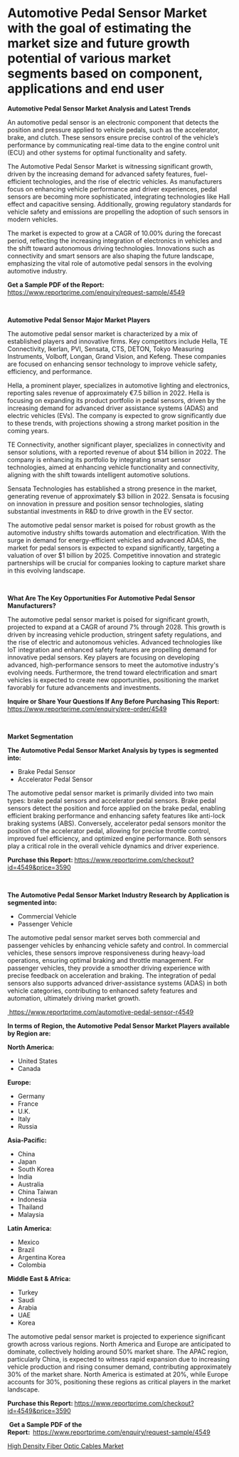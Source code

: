 <p><h1>Automotive Pedal Sensor Market with the goal of estimating the market size and future growth potential of various market segments based on component, applications and end user</h1></p><p><strong>Automotive Pedal Sensor Market Analysis and Latest Trends</strong></p>
<p><p>An automotive pedal sensor is an electronic component that detects the position and pressure applied to vehicle pedals, such as the accelerator, brake, and clutch. These sensors ensure precise control of the vehicle’s performance by communicating real-time data to the engine control unit (ECU) and other systems for optimal functionality and safety.</p><p>The Automotive Pedal Sensor Market is witnessing significant growth, driven by the increasing demand for advanced safety features, fuel-efficient technologies, and the rise of electric vehicles. As manufacturers focus on enhancing vehicle performance and driver experiences, pedal sensors are becoming more sophisticated, integrating technologies like Hall effect and capacitive sensing. Additionally, growing regulatory standards for vehicle safety and emissions are propelling the adoption of such sensors in modern vehicles.</p><p>The market is expected to grow at a CAGR of 10.00% during the forecast period, reflecting the increasing integration of electronics in vehicles and the shift toward autonomous driving technologies. Innovations such as connectivity and smart sensors are also shaping the future landscape, emphasizing the vital role of automotive pedal sensors in the evolving automotive industry.</p></p>
<p><strong>Get a Sample PDF of the Report:&nbsp;</strong> <a href="https://www.reportprime.com/enquiry/request-sample/4549?utm_campaign=3198&utm_medium=2&utm_source=Github&utm_content=ia&utm_term=19032025&utm_id=automotive-pedal-sensor">https://www.reportprime.com/enquiry/request-sample/4549</a></p>
<p>&nbsp;</p>
<p><strong>Automotive Pedal Sensor Major Market Players</strong></p>
<p><p>The automotive pedal sensor market is characterized by a mix of established players and innovative firms. Key competitors include Hella, TE Connectivity, Ikerlan, PVI, Sensata, CTS, DETON, Tokyo Measuring Instruments, Volboff, Longan, Grand Vision, and Kefeng. These companies are focused on enhancing sensor technology to improve vehicle safety, efficiency, and performance.</p><p>Hella, a prominent player, specializes in automotive lighting and electronics, reporting sales revenue of approximately €7.5 billion in 2022. Hella is focusing on expanding its product portfolio in pedal sensors, driven by the increasing demand for advanced driver assistance systems (ADAS) and electric vehicles (EVs). The company is expected to grow significantly due to these trends, with projections showing a strong market position in the coming years.</p><p>TE Connectivity, another significant player, specializes in connectivity and sensor solutions, with a reported revenue of about $14 billion in 2022. The company is enhancing its portfolio by integrating smart sensor technologies, aimed at enhancing vehicle functionality and connectivity, aligning with the shift towards intelligent automotive solutions.</p><p>Sensata Technologies has established a strong presence in the market, generating revenue of approximately $3 billion in 2022. Sensata is focusing on innovation in pressure and position sensor technologies, slating substantial investments in R&D to drive growth in the EV sector.</p><p>The automotive pedal sensor market is poised for robust growth as the automotive industry shifts towards automation and electrification. With the surge in demand for energy-efficient vehicles and advanced ADAS, the market for pedal sensors is expected to expand significantly, targeting a valuation of over $1 billion by 2025. Competitive innovation and strategic partnerships will be crucial for companies looking to capture market share in this evolving landscape.</p></p>
<p>&nbsp;</p>
<p><strong>What Are The Key Opportunities For Automotive Pedal Sensor Manufacturers?</strong></p>
<p><p>The automotive pedal sensor market is poised for significant growth, projected to expand at a CAGR of around 7% through 2028. This growth is driven by increasing vehicle production, stringent safety regulations, and the rise of electric and autonomous vehicles. Advanced technologies like IoT integration and enhanced safety features are propelling demand for innovative pedal sensors. Key players are focusing on developing advanced, high-performance sensors to meet the automotive industry's evolving needs. Furthermore, the trend toward electrification and smart vehicles is expected to create new opportunities, positioning the market favorably for future advancements and investments.</p></p>
<p><strong>Inquire or Share Your Questions If Any Before Purchasing This Report:</strong> <a href="https://www.reportprime.com/enquiry/pre-order/4549?utm_campaign=3198&utm_medium=2&utm_source=Github&utm_content=ia&utm_term=19032025&utm_id=automotive-pedal-sensor">https://www.reportprime.com/enquiry/pre-order/4549</a></p>
<p>&nbsp;</p>
<p><strong>Market Segmentation</strong></p>
<p><strong>The Automotive Pedal Sensor Market Analysis by types is segmented into:</strong></p>
<p><ul><li>Brake Pedal Sensor</li><li>Accelerator Pedal Sensor</li></ul></p>
<p><p>The automotive pedal sensor market is primarily divided into two main types: brake pedal sensors and accelerator pedal sensors. Brake pedal sensors detect the position and force applied on the brake pedal, enabling efficient braking performance and enhancing safety features like anti-lock braking systems (ABS). Conversely, accelerator pedal sensors monitor the position of the accelerator pedal, allowing for precise throttle control, improved fuel efficiency, and optimized engine performance. Both sensors play a critical role in the overall vehicle dynamics and driver experience.</p></p>
<p><strong>Purchase this Report:&nbsp;</strong><a href="https://www.reportprime.com/checkout?id=4549&price=3590&utm_campaign=3198&utm_medium=2&utm_source=Github&utm_content=ia&utm_term=19032025&utm_id=automotive-pedal-sensor">https://www.reportprime.com/checkout?id=4549&price=3590</a></p>
<p>&nbsp;</p>
<p><strong>The Automotive Pedal Sensor Market Industry Research by Application is segmented into:</strong></p>
<p><ul><li>Commercial Vehicle</li><li>Passenger Vehicle</li></ul></p>
<p><p>The automotive pedal sensor market serves both commercial and passenger vehicles by enhancing vehicle safety and control. In commercial vehicles, these sensors improve responsiveness during heavy-load operations, ensuring optimal braking and throttle management. For passenger vehicles, they provide a smoother driving experience with precise feedback on acceleration and braking. The integration of pedal sensors also supports advanced driver-assistance systems (ADAS) in both vehicle categories, contributing to enhanced safety features and automation, ultimately driving market growth.</p></p>
<p><a href="https://www.reportprime.com/automotive-pedal-sensor-r4549?utm_campaign=3198&utm_medium=2&utm_source=Github&utm_content=ia&utm_term=19032025&utm_id=automotive-pedal-sensor">&nbsp;https://www.reportprime.com/automotive-pedal-sensor-r4549</a></p>
<p><strong>In terms of Region, the Automotive Pedal Sensor Market Players available by Region are:</strong></p>
<p>
    <p> <strong> North America: </strong>
        <ul>
            <li>United States</li>
            <li>Canada</li>
        </ul>
        </p> 
    <p> <strong> Europe: </strong>
        <ul>
            <li>Germany</li>
            <li>France</li>
            <li>U.K.</li>
            <li>Italy</li>
            <li>Russia</li>
        </ul>
        </p> 
    <p> <strong> Asia-Pacific: </strong>
        <ul>
            <li>China</li>
            <li>Japan</li>
            <li>South Korea</li>
            <li>India</li>
            <li>Australia</li>
            <li>China Taiwan</li>
            <li>Indonesia</li>
            <li>Thailand</li>
            <li>Malaysia</li>
        </ul>
        </p> 
    <p> <strong> Latin America: </strong>
        <ul>
            <li>Mexico</li>
            <li>Brazil</li>
            <li>Argentina Korea</li>
            <li>Colombia</li>
        </ul>
        </p> 
    <p> <strong> Middle East & Africa: </strong>
        <ul>
            <li>Turkey</li>
            <li>Saudi</li>
            <li>Arabia</li>
            <li>UAE</li>
            <li>Korea</li>
        </ul>
    </p>
    </p>
<p><p>The automotive pedal sensor market is projected to experience significant growth across various regions. North America and Europe are anticipated to dominate, collectively holding around 50% market share. The APAC region, particularly China, is expected to witness rapid expansion due to increasing vehicle production and rising consumer demand, contributing approximately 30% of the market share. North America is estimated at 20%, while Europe accounts for 30%, positioning these regions as critical players in the market landscape.</p></p>
<p><strong>Purchase this Report: </strong><a href="https://www.reportprime.com/checkout?id=4549&price=3590&utm_campaign=3198&utm_medium=2&utm_source=Github&utm_content=ia&utm_term=19032025&utm_id=automotive-pedal-sensor">https://www.reportprime.com/checkout?id=4549&price=3590</a></p>
<p>&nbsp;<strong>Get a Sample PDF of the Report:&nbsp;&nbsp;</strong><a href="https://www.reportprime.com/enquiry/request-sample/4549?utm_campaign=3198&utm_medium=2&utm_source=Github&utm_content=ia&utm_term=19032025&utm_id=automotive-pedal-sensor">https://www.reportprime.com/enquiry/request-sample/4549</a></p>
<p><strong></strong></p>
<p><p><a href="https://github.com/zurubting/Market-Research-Report-List-1/blob/main/high-density-fiber-optic-cables-market.md?utm_campaign=3198&utm_medium=2&utm_source=Github&utm_content=ia&utm_term=19032025&utm_id=automotive-pedal-sensor">High Density Fiber Optic Cables Market</a></p></p>